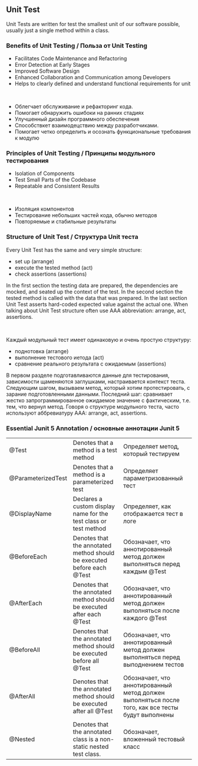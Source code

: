 ## Unit Test
Unit Tests are written for test the smallest unit of our software possible, usually just a single method within a class. 
 

### Benefits of Unit Testing / Польза от Unit Testing

- Facilitates Code Maintenance and Refactoring   
- Error Detection at Early Stages     
- Improved Software Design  
- Enhanced Collaboration and Communication among Developers 
- Helps to clearly defined and understand functional requirements for unit 

<br/>

- Облегчает обслуживание и рефакторинг кода.  
- Помогает обнаружить ошибоки на ранних стадиях  
- Улучшенный дизайн программного обеспечения  
- Способствкет взаимодецствию между разработчиками.
- Помогает четко определить и осознать функциональные требования к модулю  


### Principles of Unit Testing / Принципы модульного тестирования  
 
- Isolation of Components     
- Test Small Parts of the Codebase  
- Repeatable and Consistent Results

<br/>

- Изоляция компонентов   
- Тестирование небольших частей кода, обычно методов  
- Повторяемые и стабильные результаты  



### Structure of Unit Test / Структура Unit теста

Every Unit Test has the same and very simple structure:  

- set up (arrange)    
- execute the tested method (act)   
- check assertions (assertions)  

In the first section the testing data are prepared, the dependencies are mocked, and seated up the context of the test. 
In the second section the tested method is called with the data that was prepared. 
In the last section Unit Test asserts hard-coded expected value against the actual one.
When talking about Unit Test structure often use AAA abbreviation: arrange, act, assertions.   

<br/>

Каждый модульный тест имеет одинаковую и очень простую структуру:

- поднотовка (arrange)    
- выполнение тестового иетода (act)   
- сравнение реального результата с ожидаемым (assertions)  

В первом разделе подготавливаются данные для тестирования, зависимости щаменяются заглушками, настраивается контекст теста.
Следующим шагом, вызываем метод, который хотим протестировать, с зарание подготовленными данными.
Последний шаг: сравнивает жестко запрограммированное ожидаемое значение с фактическим, т.е. тем, что вернул метод.
Говоря о структуре модульного теста, часто используют аббревиатуру ААА: arrange, act, assertions.


### Essential Junit 5 Annotation / основные аннотации Junit 5

|                  |                                             |                                    |
|------------------|---------------------------------------------|------------------------------------|
|@Test             |Denotes that a method is a test method       | Определяет метод, который тестируем|
|@ParameterizedTest|Denotes that a method is a parameterized test| Определяет параметризованный тест|
|@DisplayName      |Declares a custom display name for the test class or test method|Определяет, как отображается тест в логе|
|@BeforeEach       |Denotes that the annotated method should be executed before each @Test |Обозначает, что аннотированный метод должен выполняться перед каждым @Test|
|@AfterEach        |Denotes that the annotated method should be executed after each @Test  |Обозначает, что аннотированный метод должен выполняться после каждого @Test|
|@BeforeAll        |Denotes that the annotated method should be executed before all @Test  |Обозначает, что аннотированный метод должен выполняться перед выподнением тестов|
|@AfterAll         |Denotes that the annotated method should be executed after all @Test   |Обозначает, что аннотированный метод должен выполняться после того, как все тесты будут выполнены|
|@Nested           |Denotes that the annotated class is a non-static nested test class.   |Обозначает, вложенный тестовый класс|


 
 

